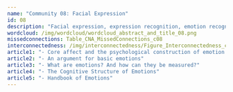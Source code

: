 ```yaml
---
name: "Community 08: Facial Expression"
id: 08
description: "Facial expression, expression recognition, emotion recognition"
wordcloud: /img/wordcloud/wordcloud_abstract_and_title_08.png
missedconnections: Table_CNA_MissedConnections_c08
interconnectedness: /img/interconnectedness/Figure_Interconnectedness_c08.png
article1: "- Core affect and the psychological construction of emotion."
article2: "- An argument for basic emotions"
article3: "- What are emotions? And how can they be measured?"
article4: "- The Cognitive Structure of Emotions"
article5: "- Handbook of Emotions"
---
```

